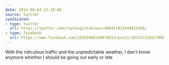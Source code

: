 ```yaml
---
date: 2014-08-04 22:10:08
source: twitter
syndicated:
- type: twitter
  url: https://twitter.com/roytang/statuses/496417832544915456/
- type: facebook
  url: https://www.facebook.com/10155666240078912/posts/10153131653788912
---
```


With the ridiculous traffic and the unpredictable weather, I don't know anymore whether I should be going out early or late